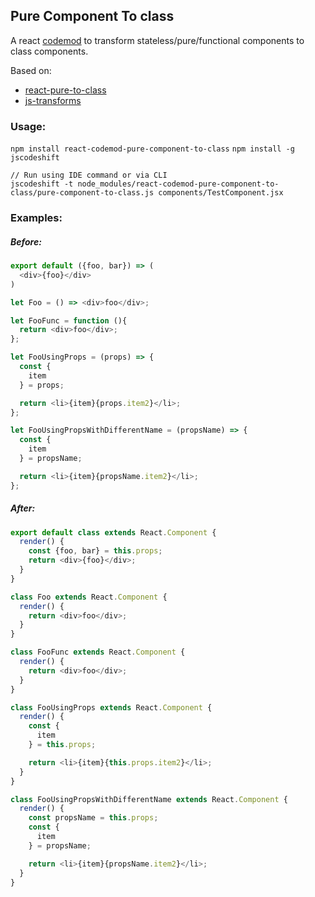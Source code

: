 ## Pure Component To class

A react [codemod](https://github.com/reactjs/react-codemod/) to transform stateless/pure/functional components to class components.

Based on:
* [react-pure-to-class](https://github.com/angryobject/react-pure-to-class)
* [js-transforms](https://github.com/jhgg/js-transforms/blob/master/pure-to-composite-component.js)

### Usage:
`npm install react-codemod-pure-component-to-class`
`npm install -g jscodeshift`
```
// Run using IDE command or via CLI
jscodeshift -t node_modules/react-codemod-pure-component-to-class/pure-component-to-class.js components/TestComponent.jsx
```

### Examples:

##### Before:
```javascript
export default ({foo, bar}) => (
  <div>{foo}</div>
)

let Foo = () => <div>foo</div>;

let FooFunc = function (){
  return <div>foo</div>;
};

let FooUsingProps = (props) => {
  const {
    item
  } = props;

  return <li>{item}{props.item2}</li>;
};

let FooUsingPropsWithDifferentName = (propsName) => {
  const {
    item
  } = propsName;

  return <li>{item}{propsName.item2}</li>;
};
```
##### After:
```javascript
export default class extends React.Component {
  render() {
    const {foo, bar} = this.props;
    return <div>{foo}</div>;
  }
}

class Foo extends React.Component {
  render() {
    return <div>foo</div>;
  }
}

class FooFunc extends React.Component {
  render() {
    return <div>foo</div>;
  }
}

class FooUsingProps extends React.Component {
  render() {
    const {
      item
    } = this.props;

    return <li>{item}{this.props.item2}</li>;
  }
}

class FooUsingPropsWithDifferentName extends React.Component {
  render() {
    const propsName = this.props;
    const {
      item
    } = propsName;

    return <li>{item}{propsName.item2}</li>;
  }
}

```
